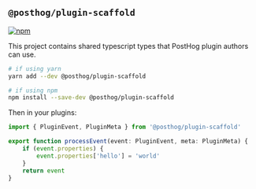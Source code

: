 ## `@posthog/plugin-scaffold`

[![npm](https://img.shields.io/npm/v/@posthog/plugin-scaffold.svg)](https://www.npmjs.com/package/@posthog/plugin-scaffold)

This project contains shared typescript types that PostHog plugin
authors can use.

```bash
# if using yarn
yarn add --dev @posthog/plugin-scaffold

# if using npm
npm install --save-dev @posthog/plugin-scaffold
``` 

Then in your plugins:

```typescript
import { PluginEvent, PluginMeta } from '@posthog/plugin-scaffold'

export function processEvent(event: PluginEvent, meta: PluginMeta) {
    if (event.properties) {
        event.properties['hello'] = 'world'
    }
    return event
}
```
